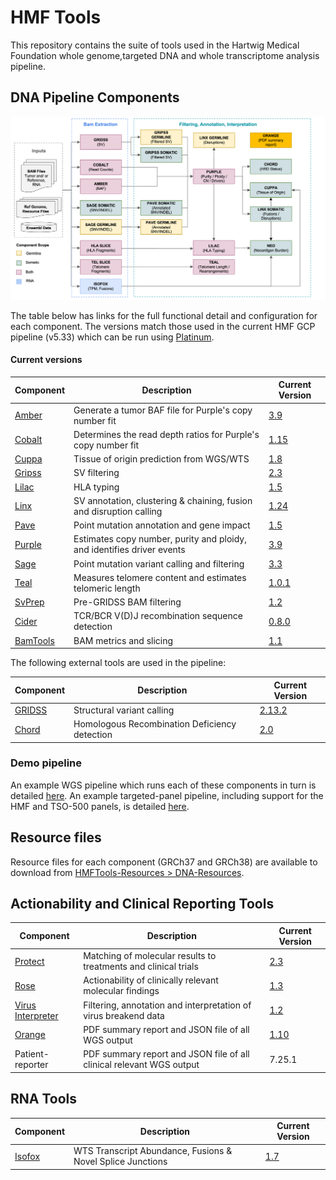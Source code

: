 # HMF Tools

This repository contains the suite of tools used in the Hartwig Medical Foundation whole genome,targeted DNA and whole transcriptome analysis pipeline.  

## DNA Pipeline Components

![HMF_Pipeline](./pipeline/hmf_tools_pipeline.png)

The table below has links for the full functional detail and configuration for each component. The versions match those used in the current HMF GCP pipeline (v5.33) which can be run using [Platinum](https://github.com/hartwigmedical/platinum).

#### Current versions
| Component                     | Description                                                            | Current Version                                                                |
|-------------------------------|------------------------------------------------------------------------|--------------------------------------------------------------------------------|
| [Amber](./amber/README.md)    | Generate a tumor BAF file for Purple's copy number fit                 | [3.9](https://github.com/hartwigmedical/hmftools/releases/tag/amber-v3.9.1)    |
| [Cobalt](./cobalt/README.md)  | Determines the read depth ratios for Purple's copy number fit          | [1.15](https://github.com/hartwigmedical/hmftools/releases/tag/cobalt-v1.15.1) |
| [Cuppa](./cuppa/README.md)    | Tissue of origin prediction from WGS/WTS                               | [1.8](https://github.com/hartwigmedical/hmftools/releases/tag/cuppa-v1.8.1)    |
| [Gripss](./gripss/README.md)  | SV filtering                                                           | [2.3](https://github.com/hartwigmedical/hmftools/releases/tag/gripss-v2.3.5)   |
| [Lilac](./lilac/README.md)    | HLA typing                                                             | [1.5](https://github.com/hartwigmedical/hmftools/releases/tag/lilac-v1.5)      |
| [Linx](./linx/README.md)      | SV annotation, clustering & chaining, fusion and disruption calling    | [1.24](https://github.com/hartwigmedical/hmftools/releases/tag/linx-v1.24.1)   |
| [Pave](./pave/README.md)      | Point mutation annotation and gene impact                              | [1.5](https://github.com/hartwigmedical/hmftools/releases/tag/pave-v1.5)       |
| [Purple](./purple/README.md)  | Estimates copy number, purity and ploidy, and identifies driver events | [3.9](https://github.com/hartwigmedical/hmftools/releases/tag/purple-v3.9)     |
| [Sage](./sage/README.md)      | Point mutation variant calling and filtering                           | [3.3](https://github.com/hartwigmedical/hmftools/releases/tag/sage-v3.3)       |
| [Teal](./teal/README.md)      | Measures telomere content and estimates telomeric length               | [1.0.1](https://github.com/hartwigmedical/hmftools/releases/tag/teal-v1.0.1)   |
| [SvPrep](./sv-prep/README.md) | Pre-GRIDSS BAM filtering                                               | [1.2](https://github.com/hartwigmedical/hmftools/releases/tag/sv-prep-v1.2.1)  |
| [Cider](./cider/README.md)    | TCR/BCR V(D)J recombination sequence detection                         | [0.8.0](https://github.com/hartwigmedical/hmftools/releases/tag/cider-v0.8.0)  |
| [BamTools](./bam-tools/README.md)    | BAM metrics and slicing                         | [1.1](https://github.com/hartwigmedical/hmftools/releases/tag/bam-tools-v1.1)  |

The following external tools are used in the pipeline:

| Component                                        | Description                                   | Current Version                                                       |
|--------------------------------------------------|-----------------------------------------------|-----------------------------------------------------------------------|
| [GRIDSS](https://github.com/PapenfussLab/gridss) | Structural variant calling                    | [2.13.2](https://github.com/PapenfussLab/gridss/releases/tag/v2.13.2) |
| [Chord](https://github.com/UMCUGenetics/CHORD)   | Homologous Recombination Deficiency detection | [2.0](https://github.com/UMCUGenetics/CHORD/releases/tag/2.00)        |


### Demo pipeline
An example WGS pipeline which runs each of these components in turn is detailed [here](./pipeline/README_WGS.md).
An example targeted-panel pipeline, including support for the HMF and TSO-500 panels, is detailed [here](./pipeline/README_PANEL.md).

## Resource files
Resource files for each component (GRCh37 and GRCh38) are available to download from [HMFTools-Resources > DNA-Resources](https://console.cloud.google.com/storage/browser/hmf-public/HMFtools-Resources/dna_pipeline/). 

## Actionability and Clinical Reporting Tools

| Component                                                                          | Description                                                          | Current Version                                                                       |
|------------------------------------------------------------------------------------|----------------------------------------------------------------------|---------------------------------------------------------------------------------------|
| [Protect](https://github.com/hartwigmedical/oncoact/tree/master/protect/README.md) | Matching of molecular results to treatments and clinical trials      | [2.3](https://github.com/hartwigmedical/hmftools/releases/tag/protect-v2.3)           |
| [Rose](https://github.com/hartwigmedical/oncoact/tree/master/rose/README.md)       | Actionability of clinically relevant molecular findings              | [1.3](https://github.com/hartwigmedical/hmftools/releases/tag/rose-v1.3)              |
| [Virus Interpreter](./virus-interpreter/README.md)                                 | Filtering, annotation and interpretation of virus breakend data      | [1.2](https://github.com/hartwigmedical/hmftools/releases/tag/virus-interpreter-v1.2) |
| [Orange](./orange/README.md)                                                       | PDF summary report and JSON file of all WGS output                   | [1.10](https://github.com/hartwigmedical/hmftools/releases/tag/orange-v1.10)          |
| Patient-reporter                                                                   | PDF summary report and JSON file of all clinical relevant WGS output | 7.25.1                                                                                |

## RNA Tools

| Component                    | Description                                                | Current Version                                                              |
|------------------------------|------------------------------------------------------------|------------------------------------------------------------------------------|
| [Isofox](./isofox/README.md) | WTS Transcript Abundance, Fusions & Novel Splice Junctions | [1.7](https://github.com/hartwigmedical/hmftools/releases/tag/isofox-v1.7.1) |

